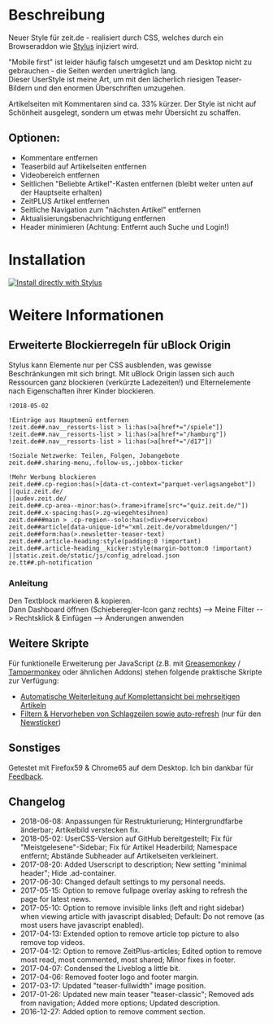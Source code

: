# Beschreibung

Neuer Style für zeit.de - realisiert durch CSS, welches durch ein Browseraddon wie [Stylus](https://add0n.com/stylus.html) injiziert wird.

"Mobile first" ist leider häufig falsch umgesetzt und am Desktop nicht zu gebrauchen - die Seiten werden unerträglich lang.  
Dieser UserStyle ist meine Art, um mit den lächerlich riesigen Teaser-Bildern und den enormen Überschriften umzugehen.

Artikelseiten mit Kommentaren sind ca. 33% kürzer. Der Style ist nicht auf Schönheit ausgelegt, sondern um etwas mehr Übersicht zu schaffen.


## Optionen:
- Kommentare entfernen
- Teaserbild auf Artikelseiten entfernen
- Videobereich entfernen
- Seitlichen "Beliebte Artikel"-Kasten entfernen (bleibt weiter unten auf der Hauptseite erhalten)
- ZeitPLUS Artikel entfernen
- Seitliche Navigation zum "nächsten Artikel" entfernen
- Aktualisierungsbenachrichtigung entfernen
- Header minimieren (Achtung: Entfernt auch Suche und Login!)



# Installation

[![Install directly with Stylus](https://img.shields.io/badge/Install%20directly%20with-Stylus-238b8b.svg)](https://raw.githubusercontent.com/stonecrusher/stylus-UserCSS/master/zeit/zeit-condensed.user.css)



# Weitere Informationen


## Erweiterte Blockierregeln für uBlock Origin

Stylus kann Elemente nur per CSS ausblenden, was gewisse Beschränkungen mit sich bringt. Mit uBlock Origin lassen sich auch Ressourcen ganz blockieren (verkürzte Ladezeiten!) und Elternelemente nach Eigenschaften ihrer Kinder blockieren.

```
!2018-05-02

!Einträge aus Hauptmenü entfernen
!zeit.de##.nav__ressorts-list > li:has(>a[href*="/spiele"])
!zeit.de##.nav__ressorts-list > li:has(>a[href*="/hamburg"])
!zeit.de##.nav__ressorts-list > li:has(>a[href*="/d17"])

!Soziale Netzwerke: Teilen, Folgen, Jobangebote
zeit.de##.sharing-menu,.follow-us,.jobbox-ticker

!Mehr Werbung blockieren
zeit.de##.cp-region:has(>[data-ct-context="parquet-verlagsangebot"])
||quiz.zeit.de/
||audev.zeit.de/
zeit.de##.cp-area--minor:has(>.frame>iframe[src*="quiz.zeit.de/"])
zeit.de##.x-spacing:has(>.zg-wiegehtesihnen)
zeit.de###main > .cp-region--solo:has(>div>#servicebox)
zeit.de##article[data-unique-id*="xml.zeit.de/vorabmeldungen/"]
zeit.de##form:has(>.newsletter-teaser-text)
zeit.de##.article-heading:style(padding:0 !important)
zeit.de##.article-heading__kicker:style(margin-bottom:0 !important)
||static.zeit.de/static/js/config_adreload.json
ze.tt##.ph-notification
```

### Anleitung

Den Textblock markieren & kopieren.  
Dann Dashboard öffnen (Schieberegler-Icon ganz rechts) --> Meine Filter --> Rechtsklick & Einfügen --> Änderungen anwenden


## Weitere Skripte

Für funktionelle Erweiterung per JavaScript (z.B. mit [Greasemonkey](https://www.greasespot.net/) / [Tampermonkey](https://tampermonkey.net/) oder ähnlichen Addons) stehen folgende praktische Skripte zur Verfügung:

- [Automatische Weiterleitung auf Komplettansicht bei mehrseitigen Artikeln](https://greasyfork.org/de/scripts/32064)
- [Filtern & Hervorheben von Schlagzeilen sowie auto-refresh](https://greasyfork.org/de/scripts/27523) (nur für den [Newsticker](https://www.zeit.de/news/index))


## Sonstiges

Getestet mit Firefox59 & Chrome65 auf dem Desktop. Ich bin dankbar für [Feedback](https://github.com/stonecrusher/stylus-UserCSS/issues).


## Changelog

- 2018-06-08: Anpassungen für Restrukturierung; Hintergrundfarbe änderbar; Artikelbild verstecken fix.
- 2018-05-02: UserCSS-Version auf GitHub bereitgestellt; Fix für "Meistgelesene"-Sidebar; Fix für Artikel Headerbild; Namespace entfernt; Abstände Subheader auf Artikelseiten verkleinert.
- 2017-08-20: Added Userscript to description; New setting "minimal header"; Hide .ad-container.
- 2017-06-30: Changed default settings to my personal needs.
- 2017-05-15: Option to remove fullpage overlay asking to refresh the page for latest news.
- 2017-05-10: Option to remove invisible links (left and right sidebar) when viewing article with javascript disabled; Default: Do not remove (as most users have javascript enabled).
- 2017-04-13: Extended option to remove article top picture to also remove top videos.
- 2017-04-12: Option to remove ZeitPlus-articles; Edited option to remove most read, most commented, most shared; Minor fixes in footer.
- 2017-04-07: Condensed the Liveblog a little bit.
- 2017-04-06: Removed footer logo and footer margin.
- 2017-03-17: Updated "teaser-fullwidth" image position.
- 2017-01-26: Updated new main teaser "teaser-classic"; Removed ads from navigation; Added more options; Updated description.
- 2016-12-27: Added option to remove comment section.
